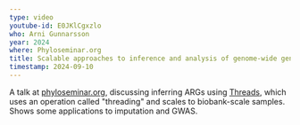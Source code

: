 ```yaml
---
type: video
youtube-id: E0JKlCgxzlo
who: Arni Gunnarsson
year: 2024
where: Phyloseminar.org
title: Scalable approaches to inference and analysis of genome-wide genealogies
timestamp: 2024-09-10
---
```

A talk at [phyloseminar.org](https://phyloseminar.org),
discussing inferring ARGs
using [Threads](https://www.biorxiv.org/content/10.1101/2024.08.31.610248v1),
which uses an operation called "threading" and scales to biobank-scale samples.
Shows some applications to imputation and GWAS.

<!--
*The ancestral recombination graph (ARG) is a graph-like structure that encodes a detailed genealogical history of a set of individuals along the genome. ARGs that are accurately reconstructed from genomic data sets are useful for a range of applications in statistical and population genetics, but inference from data sets comprising millions of samples and variants remains computationally challenging. In this talk, I will introduce a novel ARG inference algorithm, called Threads, and show how ARG inference can be applied to bionbank-scale data sets using the algorithmic paradigm of “threading”. Using inferred ARGs, I will then explore applications of inferred ARGs to three familiar tasks in statistical genetics. First, I will show how threading algorithms can be used to improve upon traditional genotype compression methods by identifying long identical-by-descent segments. Second, I will show how careful modeling of allele ages can help improve imputation of ultra-rare variants. Finally, I will discuss how inferred ARGs can complement or improve upon traditional genetic association studies.*
-->
